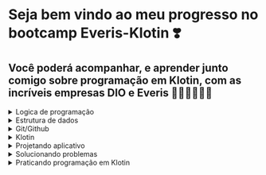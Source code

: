 # Seja bem vindo ao meu progresso no bootcamp Everis-Klotin ❣️

## Você poderá acompanhar, e aprender junto comigo sobre programação em Klotin, com as incríveis empresas DIO e Everis 📖📱👩🏻‍💻🔝

<details markdown='1'><summary>Logica de programação</summary>

-  Algoritmo
- Fluxograma
-  Variável
- Constante
-  Desvio condicional

</details>


<details markdown='1'><summary>Estrutura de dados</summary>

- Array/vetor e matriz
-  Listas
- Pilhas
- Filas
- Tabela Hashing
- Grafo
- Arvore

</details>

<details markdown='1'><summary>Git/Github</summary>

- Dicas
- Comandos do git/github

</details>

<details markdown='1'><summary>Klotin</summary>
- 

</details>

<details markdown='1'><summary>Projetando aplicativo</summary>
- 

</details>

<details markdown='1'><summary>Solucionando problemas</summary>
- 

</details>

<details markdown='1'><summary>Praticando programação em Klotin</summary>
- 

</details>



